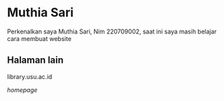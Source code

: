 <html>
  <head>
    <title>Muthia Sari</title>
  </head>
</body>
<h1>Muthia Sari</h1>
  Perkenalkan saya Muthia Sari, Nim 220709002, saat ini saya masih belajar cara membuat website
<h2>Halaman lain</h2>
<p>library.usu.ac.id</p>
<i>homepage</i>
</p>
</body>
</html>
